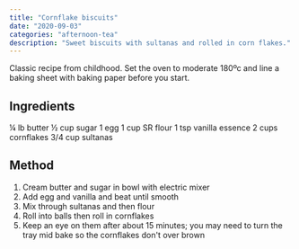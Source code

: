 ```yaml
---
title: "Cornflake biscuits"
date: "2020-09-03"
categories: "afternoon-tea"
description: "Sweet biscuits with sultanas and rolled in corn flakes."
---
```


Classic recipe from childhood.  Set the oven to moderate 180ºc and line a baking sheet with baking paper before you start. 

## Ingredients
¼ lb butter
½ cup sugar
1 egg
1 cup SR flour
1 tsp vanilla essence
2 cups cornflakes
3/4 cup sultanas

## Method
1. Cream butter and sugar in bowl with electric mixer
2. Add egg and vanilla and beat until smooth
3. Mix through sultanas and then flour
4. Roll into balls then roll in cornflakes
5. Keep an eye on them after about 15 minutes; you may need to turn the tray mid bake so the cornflakes don't over brown